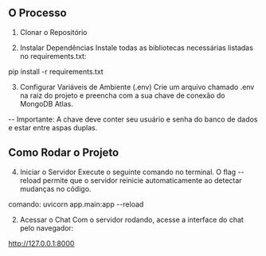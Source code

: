 ## O Processo

1. Clonar o Repositório

2. Instalar Dependências
Instale todas as bibliotecas necessárias listadas no requirements.txt:

pip install -r requirements.txt

3. Configurar Variáveis de Ambiente (.env)
Crie um arquivo chamado .env na raiz do projeto e preencha com a sua chave de conexão do MongoDB Atlas.

-- Importante: A chave deve conter seu usuário e senha do banco de dados e estar entre aspas duplas.


## Como Rodar o Projeto

4. Iniciar o Servidor
Execute o seguinte comando no terminal. O flag --reload permite que o servidor reinicie automaticamente ao detectar mudanças no código.

comando: uvicorn app.main:app --reload

2. Acessar o Chat
Com o servidor rodando, acesse a interface do chat pelo navegador:

http://127.0.0.1:8000


